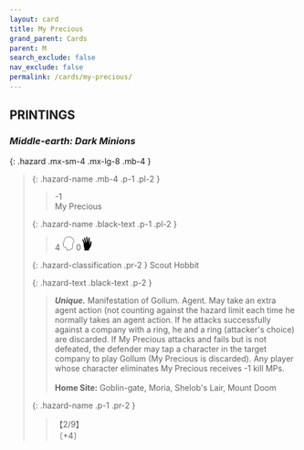 ```yaml
---
layout: card
title: My Precious
grand_parent: Cards
parent: M
search_exclude: false
nav_exclude: false
permalink: /cards/my-precious/
---
```


## PRINTINGS


### _Middle-earth: Dark Minions_

{: .hazard .mx-sm-4 .mx-lg-8 .mb-4 }
> {: .hazard-name .mb-4 .p-1 .pl-2 }
> > <div class="hazard-mp">-1</div>
> > <div class="card-name">My Precious</div>
>
> {: .hazard-name .black-text .p-1 .pl-2 }
> > 4 ![](/assets/images/mind.svg) 0![](/assets/images/di.svg)
>
> {: .hazard-classification .pr-2 }
> Scout Hobbit
>
> {: .hazard-text .black-text .p-2 }
> > _**Unique.**_ Manifestation of Gollum. Agent. May take an extra agent action (not counting against the hazard limit each time he normally takes an agent action. If he attacks successfully against a company with a ring, he and a ring (attacker's choice) are discarded. If My Precious attacks and fails but is not defeated, the defender may tap a character in the target company to play Gollum (My Precious is discarded). Any player whose character eliminates My Precious receives -1 kill MPs.   <br><br>**Home Site:** Goblin-gate, Moria, Shelob's Lair, Mount Doom 
>
> {: .hazard-name .p-1 .pr-2 }
> > <div class="card-shield">【2/9】</div>
> > <div class="card-corruption">〔+4〕</div>
